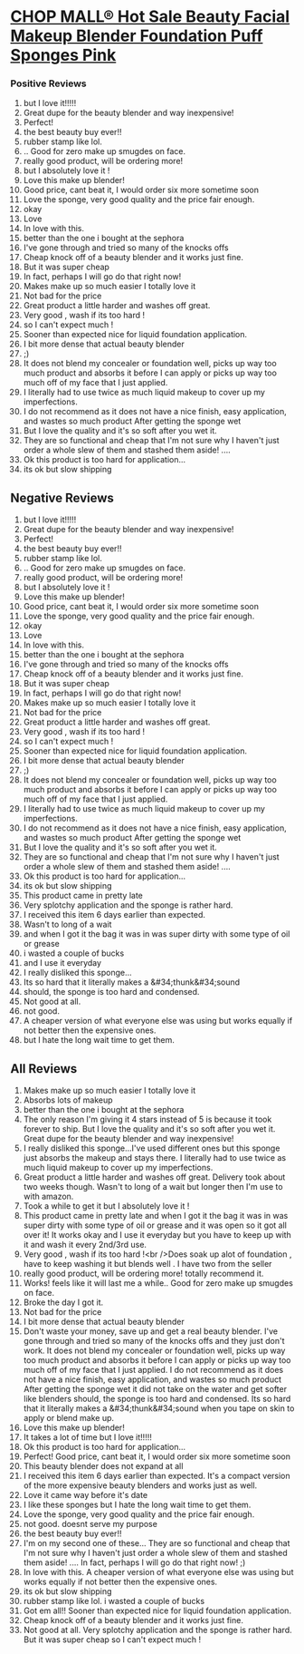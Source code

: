 # [CHOP MALL® Hot Sale Beauty Facial Makeup Blender Foundation Puff Sponges Pink](https://products.checkmycream.com/products/CHOP-MALL(r)-Hot-Sale-Beauty-Facial-Makeup-Blender-Foundation-Puff-Sponges-Pink.html)

### Positive Reviews

<ol>
      <li>but I love it!!!!!</li>
      <li>Great dupe for the beauty blender and way inexpensive!</li>
      <li>Perfect!</li>
      <li>the best beauty buy ever!!</li>
      <li>rubber stamp like lol.</li>
      <li>.. Good for zero make up smugdes on face.</li>
      <li>really good product, will be ordering more!</li>
      <li>but I absolutely love it !</li>
      <li>Love this make up blender!</li>
      <li>Good price, cant beat it, I would order six more sometime soon</li>
      <li>Love the sponge, very good quality and the price fair enough.</li>
      <li>okay</li>
      <li>Love</li>
      <li>In love with this.</li>
      <li>better than the one i bought at the sephora</li>
      <li>I&#x27;ve gone through and tried so many of the knocks offs</li>
      <li>Cheap knock off of a beauty blender and it works just fine.</li>
      <li>But it was super cheap</li>
      <li>In fact, perhaps I will go do that right now!</li>
      <li>Makes make up so much easier I totally love it</li>
      <li>Not bad for the price</li>
      <li>Great product a little harder and washes off great.  </li>
      <li>Very good , wash if its too hard !</li>
      <li>so I can&#x27;t expect much !</li>
      <li>Sooner than expected nice for liquid foundation application.</li>
      <li>I bit more dense that actual beauty blender</li>
      <li>;)</li>
      <li>It does not blend my concealer or foundation well, picks up way too much product and absorbs it before I can apply or picks up way too much off of my face that I just applied.</li>
      <li>I literally had to use twice as much liquid makeup to cover up my imperfections.</li>
      <li>I do not recommend as it does not have a nice finish, easy application, and wastes so much product After getting the sponge wet</li>
      <li>But I love the quality and it&#x27;s so soft after you wet it.</li>
      <li>They are so functional and cheap that I&#x27;m not sure why I haven&#x27;t just order a whole slew of them and stashed them aside! ....</li>
      <li>Ok this product is too hard for application...</li>
      <li>its ok but slow shipping</li>
</ol>


<h2>Negative Reviews</h2>
<ol>
<li> but I love it!!!!!</li>
<li> Great dupe for the beauty blender and way inexpensive!</li>
<li> Perfect!</li>
<li> the best beauty buy ever!!</li>
<li> rubber stamp like lol.</li>
<li> .. Good for zero make up smugdes on face.</li>
<li> really good product, will be ordering more!</li>
<li> but I absolutely love it !</li>
<li> Love this make up blender!</li>
<li> Good price, cant beat it, I would order six more sometime soon</li>
<li> Love the sponge, very good quality and the price fair enough.</li>
<li> okay</li>
<li> Love</li>
<li> In love with this.</li>
<li> better than the one i bought at the sephora</li>
<li> I&#x27;ve gone through and tried so many of the knocks offs</li>
<li> Cheap knock off of a beauty blender and it works just fine.</li>
<li> But it was super cheap</li>
<li> In fact, perhaps I will go do that right now!</li>
<li> Makes make up so much easier I totally love it</li>
<li> Not bad for the price</li>
<li> Great product a little harder and washes off great.  </li>
<li> Very good , wash if its too hard !</li>
<li> so I can&#x27;t expect much !</li>
<li> Sooner than expected nice for liquid foundation application.</li>
<li> I bit more dense that actual beauty blender</li>
<li> ;)</li>
<li> It does not blend my concealer or foundation well, picks up way too much product and absorbs it before I can apply or picks up way too much off of my face that I just applied.</li>
<li> I literally had to use twice as much liquid makeup to cover up my imperfections.</li>
<li> I do not recommend as it does not have a nice finish, easy application, and wastes so much product After getting the sponge wet</li>
<li> But I love the quality and it&#x27;s so soft after you wet it.</li>
<li> They are so functional and cheap that I&#x27;m not sure why I haven&#x27;t just order a whole slew of them and stashed them aside! ....</li>
<li> Ok this product is too hard for application...</li>
<li> its ok but slow shipping</li>
<li> This product came in pretty late</li>
<li> Very splotchy application and the sponge is rather hard.</li>
<li> I received this item 6 days earlier than expected.</li>
<li> Wasn&#x27;t to long of a wait</li>
<li> and when I got it the bag it was in was super dirty with some type of oil or grease</li>
<li> i wasted a couple of bucks</li>
<li> and I use it everyday</li>
<li> I really disliked this sponge...</li>
<li> Its so hard that it literally makes a &amp;#34;thunk&amp;#34;sound</li>
<li> should, the sponge is too hard and condensed.</li>
<li> Not good at all.</li>
<li> not good.</li>
<li> A cheaper version of what everyone else was using but works equally if not better then the expensive ones.</li>
<li> but I hate the long wait time to get them.</li>
</ol>

<h2>All Reviews</h2>

<ol>
    <li> Makes make up so much easier I totally love it</li>
    <li> Absorbs lots of makeup</li>
    <li> better than the one i bought at the sephora</li>
    <li> The only reason I&#x27;m giving it 4 stars instead of 5 is because it took forever to ship. But I love the quality and it&#x27;s so soft after you wet it. Great dupe for the beauty blender and way inexpensive!</li>
    <li> I really disliked this sponge...I&#x27;ve used different ones but this sponge just absorbs the makeup and stays there. I literally had to use twice as much liquid makeup to cover up my imperfections.</li>
    <li> Great product a little harder and washes off great.  Delivery took about two weeks though. Wasn&#x27;t to long of a wait but longer then I&#x27;m use to with amazon.</li>
    <li> Took a while to get it but I absolutely love it !</li>
    <li> This product came in pretty late and when I got it the bag it was in was super dirty with some type of oil or grease and it was open so it got all over it! It works okay and I use it everyday but you have to keep up with it and wash it every 2nd/3rd use.</li>
    <li> Very good , wash if its too hard !&lt;br /&gt;Does soak up alot of foundation , have to keep washing it but blends well . I have two from the seller</li>
    <li> really good product, will be ordering more! totally recommend it.</li>
    <li> Works! feels like it will last me a while.. Good for zero make up smugdes on face.</li>
    <li> Broke the day I got it.</li>
    <li> Not bad for the price</li>
    <li> I bit more dense that actual beauty blender</li>
    <li> Don&#x27;t waste your money, save up and get a real beauty blender. I&#x27;ve gone through and tried so many of the knocks offs and they just don&#x27;t work. It does not blend my concealer or foundation well, picks up way too much product and absorbs it before I can apply or picks up way too much off of my face that I just applied. I do not recommend as it does not have a nice finish, easy application, and wastes so much product After getting the sponge wet it did not take on the water and get softer like blenders should, the sponge is too hard and condensed. Its so hard that it literally makes a &amp;#34;thunk&amp;#34;sound when you tape on skin to apply or blend make up.</li>
    <li> Love this make up blender!</li>
    <li> It takes a lot of time but I love it!!!!!</li>
    <li> Ok this product is too hard for application...</li>
    <li> Perfect! Good price, cant beat it, I would order six more sometime soon</li>
    <li> This beauty blender does not expand at all</li>
    <li> I received this item 6 days earlier than expected. It&#x27;s a compact version of the more expensive beauty blenders and works just as well.</li>
    <li> Love it came way before it&#x27;s date</li>
    <li> I like these sponges but I hate the long wait time to get them.</li>
    <li> Love the sponge, very good quality and the price fair enough.</li>
    <li> not good. doesnt serve my purpose</li>
    <li> the best beauty buy ever!!</li>
    <li> I&#x27;m on my second one of these... They are so functional and cheap that I&#x27;m not sure why I haven&#x27;t just order a whole slew of them and stashed them aside! .... In fact, perhaps I will go do that right now! ;)</li>
    <li> In love with this. A cheaper version of what everyone else was using but works equally if not better then the expensive ones.</li>
    <li> its ok but slow shipping</li>
    <li> rubber stamp like lol. i wasted a couple of bucks</li>
    <li> Got em all!! Sooner than expected nice for liquid foundation application.</li>
    <li> Cheap knock off of a beauty blender and it works just fine.</li>
    <li> Not good at all. Very splotchy application and the sponge is rather hard. But it was super cheap so I can&#x27;t expect much !</li>
</ol>




